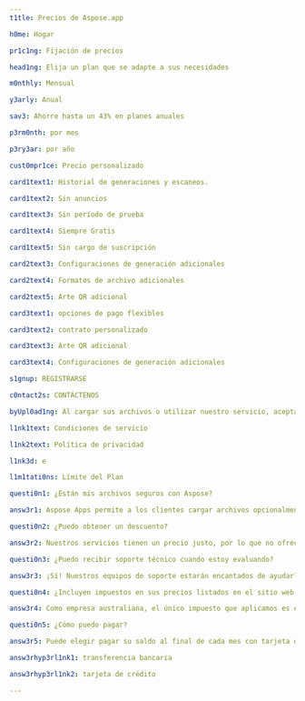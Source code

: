 ```yaml
---
t1tle: Precios de Aspose.app

h0me: Hogar

pr1c1ng: Fijación de precios

head1ng: Elija un plan que se adapte a sus necesidades

m0nthly: Mensual

y3arly: Anual

sav3: Ahorre hasta un 43% en planes anuales

p3rm0nth: por mes

p3ry3ar: por año

cust0mpr1ce: Precio personalizado

card1text1: Historial de generaciones y escaneos.

card1text2: Sin anuncios

card1text3: Sin período de prueba

card1text4: Siempre Gratis

card1text5: Sin cargo de suscripción

card2text3: Configuraciones de generación adicionales

card2text4: Formatos de archivo adicionales

card2text5: Arte QR adicional

card3text1: opciones de pago flexibles

card3text2: contrato personalizado

card3text3: Arte QR adicional

card3text4: Configuraciones de generación adicionales

s1gnup: REGISTRARSE

c0ntact2s: CONTÁCTENOS

byUpl0ad1ng: Al cargar sus archivos o utilizar nuestro servicio, acepta nuestros

l1nk1text: Condiciones de servicio

l1nk2text: Política de privacidad

l1nk3d: e

l1m1tati0ns: Límite del Plan

questi0n1: ¿Están mis archivos seguros con Aspose?

answ3r1: Aspose Apps permite a los clientes cargar archivos opcionalmente en el propio almacenamiento de Aspose Apps. Ninguno de estos archivos es accesible a ninguna persona que no sea el propio cliente. La aplicación Aspose permite a los clientes cargar archivos para conversaciones u otras operaciones de documentos. Esta política describe cómo tratamos la retención de esos archivos. Todos los archivos cargados en el sitio web se conservan durante un máximo de 24 horas antes de eliminarse automáticamente a partir de entonces. Estos archivos no son accesibles para ninguna otra persona que no sea la persona que los sube.

questi0n2: ¿Puedo obtener un descuento?

answ3r2: Nuestros servicios tienen un precio justo, por lo que no ofrecemos ningún descuento. Nos preocupamos por nuestros clientes y siempre estamos buscando formas de ofrecerles la mejor relación calidad-precio. Nuestro plan de precios es justo tanto para nosotros como para los consumidores, por lo que no participamos en ningún descuento o negociación de precios.

questi0n3: ¿Puedo recibir soporte técnico cuando estoy evaluando?

answ3r3: ¡Sí! Nuestros equipos de soporte estarán encantados de ayudarle. Queremos asegurarnos de que no haya sorpresas desagradables después de que comience a usar el producto. Ofrecemos un foro en línea mantenido por nuestro personal de desarrollo altamente capacitado. Ya sea que haya comprado o aún esté evaluando, siempre le brindaremos asistencia oportuna y útil.

questi0n4: ¿Incluyen impuestos en sus precios listados en el sitio web o cotizaciones?

answ3r4: Como empresa australiana, el único impuesto que aplicamos es el GST a quienes compran en Australia. Nuestros precios en el sitio web excluyen GST. Nuestras facturas de impuestos para clientes australianos incluyen GST.

questi0n5: ¿Cómo puedo pagar?

answ3r5: Puede elegir pagar su saldo al final de cada mes con tarjeta de crédito, o prepagar acreditando su cuenta por adelantado mediante transferencia bancaria. Todos los precios están expresados en dólares estadounidenses (USD). Para obtener más detalles, consulte estas instrucciones.

answ3rhyp3rl1nk1: transferencia bancaria

answ3rhyp3rl1nk2: tarjeta de crédito

---
```


